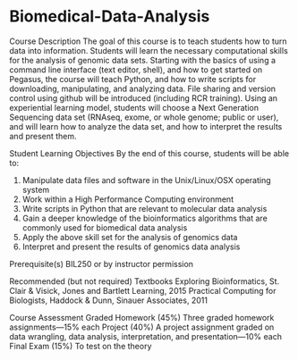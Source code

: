 # Biomedical-Data-Analysis

Course Description
The goal of this course is to teach students how to turn data into information. Students will learn the necessary computational skills for the analysis of genomic data sets. Starting with the basics of using a command line interface (text editor, shell), and how to get started on Pegasus, the course will teach Python, and how to write scripts for downloading, manipulating, and analyzing data. File sharing and version control using github will be introduced (including RCR training). Using an experiential learning model, students will choose a Next Generation Sequencing data set (RNAseq, exome, or whole genome; public or user), and will learn how to analyze the data set, and how to interpret the results and present them.

 

Student Learning Objectives
By the end of this course, students will be able to:
1. Manipulate data files and software in the Unix/Linux/OSX operating system
2. Work within a High Performance Computing environment
3. Write scripts in Python that are relevant to molecular data analysis
4. Gain a deeper knowledge of the bioinformatics algorithms that are commonly used for biomedical data analysis
5. Apply the above skill set for the analysis of genomics data
6. Interpret and present the results of genomics data analysis

 

Prerequisite(s)
BIL250 or by instructor permission
 

Recommended (but not required) Textbooks
Exploring Bioinformatics, St. Clair & Visick, Jones and Bartlett Learning, 2015
Practical Computing for Biologists, Haddock & Dunn, Sinauer Associates, 2011
 

Course Assessment
Graded Homework (45%) Three graded homework assignments—15% each
Project (40%)  A project assignment graded on data wrangling, data analysis, interpretation, and presentation—10% each
Final Exam (15%)  To test on the theory
